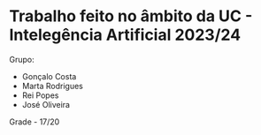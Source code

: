 # Trabalho feito no âmbito da UC - Intelegência Artificial 2023/24

Grupo:

- Gonçalo Costa
- Marta Rodrigues
- Rei Popes
- José Oliveira

Grade - 17/20
